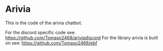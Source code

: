 # Arivia
This is the code of the arivia chatbot.

For the discord specific code see: https://github.com/Tomaso2468/ariviadiscord
For the library arivia is built on see: https://github.com/Tomaso2468/ebf
